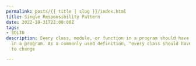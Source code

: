 ```yaml
---
permalink: posts/{{ title | slug }}/index.html
title: Single Responsibility Pattern
date: 2022-10-31T22:00:00Z
tags:
- SOLID
description: Every class, module, or function in a program should have one responsibility/purpose
  in a program. As a commonly used definition, "every class should have only one reason
  to change

---
```


